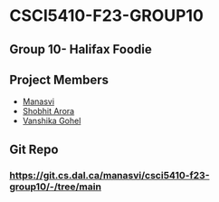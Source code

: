 # CSCI5410-F23-GROUP10



## Group 10- Halifax Foodie

## Project Members

- [Manasvi](mn838732@dal.ca)
- [Shobhit Arora](shobhit.arora@dal.ca)
- [Vanshika Gohel](vn232426@dal.ca)

## Git Repo
### https://git.cs.dal.ca/manasvi/csci5410-f23-group10/-/tree/main

